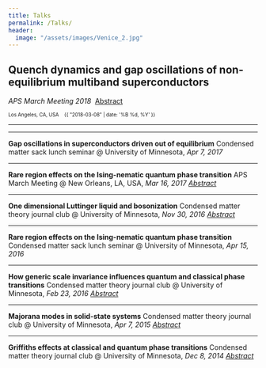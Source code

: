 ```yaml
---
title: Talks
permalink: /Talks/
header:
  image: "/assets/images/Venice_2.jpg"
---
```

<h2>Quench dynamics and gap oscillations of non-equilibrium multiband superconductors</h2>

<em>APS March Meeting 2018 </em> &nbsp;<a href="https://meetings.aps.org/Meeting/MAR18/Session/R31.3">Abstract</a>

<p class="page__meta" style="font-size:70%;"> <i class="fas fa-map-marked-alt"></i> Los Angeles, CA, USA &nbsp;&nbsp; <i class="far fa-calendar-alt" aria-hidden="true"></i> {{ "2018-03-08" | date: '%B %d, %Y' }}</p>

<hr>
<hr />

<strong>Gap oscillations in superconductors driven out of equilibrium</strong>
Condensed matter sack lunch seminar @ University of Minnesota, <em>Apr 7, 2017</em>

<hr />

<strong>Rare region effects on the Ising-nematic quantum phase transition</strong>
APS March Meeting @ New Orleans, LA, USA, <em>Mar 16, 2017</em>
<em><a href="http://meetings.aps.org/Meeting/MAR17/Session/R39.2">Abstract</a></em>

<hr />

<strong>One dimensional Luttinger liquid and bosonization</strong>
Condensed matter theory journal club @ University of Minnesota, <em>Nov 30, 2016</em>
<em><a href="http://www.physics.umn.edu/events/calendar/spa.all/2016/fall/calendar.html?item=44941">Abstract</a></em>

<hr />

<strong>Rare region effects on the Ising-nematic quantum phase transition</strong>
Condensed matter sack lunch seminar @ University of Minnesota, <em>Apr 15, 2016</em>

<hr />

<strong>How generic scale invariance influences quantum and classical phase transitions</strong>
Condensed matter theory journal club @ University of Minnesota, <em>Feb 23, 2016</em>
<em><a href="http://www.physics.umn.edu/events/calendar/spa.all/2016/spring/calendar.html?item=40371">Abstract</a></em>

<hr />

<strong>Majorana modes in solid-state systems</strong>
Condensed matter theory journal club @ University of Minnesota, <em>Apr 7, 2015</em>
<a href="http://www.physics.umn.edu/events/calendar/spa.all/2015/spring/calendar.html?item=34381"><em>Abstract</em></a>

<hr />

<strong>Griffiths effects at classical and quantum phase transitions</strong>
Condensed matter theory journal club @ University of Minnesota, <em>Dec 8, 2014</em>
<em><a href="http://www.physics.umn.edu/events/calendar/spa.all/2014/fall/calendar.html?item=32121">Abstract</a></em>
